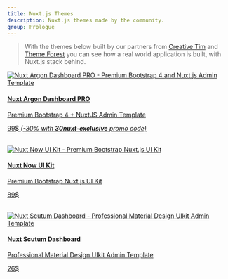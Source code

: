 ```yaml
---
title: Nuxt.js Themes
description: Nuxt.js themes made by the community.
group: Prologue
---
```


> With the themes below built by our partners from [Creative Tim](https://www.creative-tim.com/?partner=120213) and [Theme Forest](https://themeforest.net) you can see how a real world application is built, with Nuxt.js stack behind.

<div>
  <a href="https://www.creative-tim.com/product/nuxt-argon-dashboard-pro?partner=120213" rel="nofollow" class="Promote">
    <img src="/themes/nuxt-argon-dashboard-pro.jpg" srcset="/themes/nuxt-argon-dashboard-pro-2x.jpg 2x" alt="Nuxt Argon Dashboard PRO - Premium Bootstrap 4 and Nuxt.js Admin Template">
    <div class="Promote__Content">
      <h4 class="Promote__Content__Title">Nuxt Argon Dashboard PRO</h4>
      <p class="Promote__Content__Description">Premium Bootstrap 4 + NuxtJS Admin Template</p>
      <p class="Promote__Content__Price">99$ <i>(-30% with <strong>30nuxt-exclusive</strong> promo code)</i></p>
    </div>
  </a>
</div>
<br>
<div>
  <a href="https://www.creative-tim.com/product/nuxt-now-ui-kit-pro?partner=120213" rel="nofollow" class="Promote">
    <img src="/themes/nuxt-now-ui-kit.jpg" srcset="/themes/nuxt-now-ui-kit-2x.jpg 2x" alt="Nuxt Now UI Kit - Premium Bootstrap Nuxt.js UI Kit">
    <div class="Promote__Content">
      <h4 class="Promote__Content__Title">Nuxt Now UI Kit</h4>
      <p class="Promote__Content__Description">Premium Bootstrap Nuxt.js UI Kit</p>
      <p class="Promote__Content__Price">89$</p>
    </div>
  </a>
</div>
<br>
<div>
  <a href="https://1.envato.market/scutum-nuxt" rel="nofollow" class="Promote">
    <img src="/themes/nuxt-scutum-dashboard.jpg" srcset="/themes/nuxt-scutum-dashboard-2x.jpg 2x" alt="Nuxt Scutum Dashboard - Professional Material Design UIkit Admin Template">
    <div class="Promote__Content">
      <h4 class="Promote__Content__Title">Nuxt Scutum Dashboard</h4>
      <p class="Promote__Content__Description">Professional Material Design UIkit Admin Template</p>
      <p class="Promote__Content__Price">26$</p>
    </div>
  </a>
</div>
